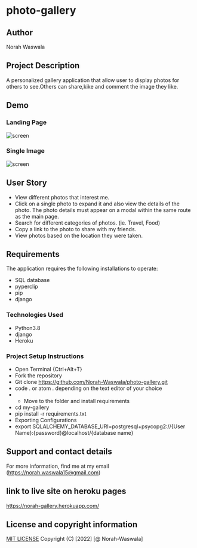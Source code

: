 # photo-gallery
## Author
Norah Waswala
## Project Description
 A personalized gallery application that allow user to display photos for others to see.Others can share,kike and comment the image they like.
## Demo
### Landing Page
![screen](/app/static/image/screen.png)
### Single Image
![screen](/app/static/image/screen1.png)
## User Story
* View different photos that interest me.
* Click on a single photo to expand it and also view the details of the photo. The photo details must appear on a modal within the same route as the main page.
* Search for different categories of photos. (ie. Travel, Food)
* Copy a link to the photo to share with my friends.
* View photos based on the location they were taken.

## Requirements
The application requires the following installations to operate:
* SQL database
* pyperclip
* pip
* django
### Technologies Used
* Python3.8
* django
* Heroku
### Project Setup Instructions
* Open Terminal {Ctrl+Alt+T}
* Fork the repository
* Git clone https://github.com/Norah-Waswala/photo-gallery.git
* code . or atom . depending on the text editor of your choice
* * Move to the folder and install requirements
* cd my-gallery
* pip install -r requirements.txt
* Exporting Configurations
* export SQLALCHEMY_DATABASE_URI=postgresql+psycopg2://{User Name}:{password}@localhost/{database name}
## Support and contact details
For more information, find me at my email (https://norah.waswala15@gmail.com)

## link to live site on heroku pages
https://norah-gallery.herokuapp.com/
## License and copyright information
[MIT LICENSE](LICENSE)
Copyright (C) [2022] [@ Norah-Waswala]
